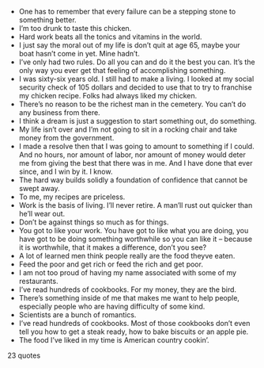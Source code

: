  - One has to remember that every failure can be a stepping stone to something better.
 - I’m too drunk to taste this chicken.
 - Hard work beats all the tonics and vitamins in the world.
 - I just say the moral out of my life is don’t quit at age 65, maybe your boat hasn’t come in yet. Mine hadn’t.
 - I’ve only had two rules. Do all you can and do it the best you can. It’s the only way you ever get that feeling of accomplishing something.
 - I was sixty-six years old. I still had to make a living. I looked at my social security check of 105 dollars and decided to use that to try to franchise my chicken recipe. Folks had always liked my chicken.
 - There’s no reason to be the richest man in the cemetery. You can’t do any business from there.
 - I think a dream is just a suggestion to start something out, do something.
 - My life isn’t over and I’m not going to sit in a rocking chair and take money from the government.
 - I made a resolve then that I was going to amount to something if I could. And no hours, nor amount of labor, nor amount of money would deter me from giving the best that there was in me. And I have done that ever since, and I win by it. I know.
 - The hard way builds solidly a foundation of confidence that cannot be swept away.
 - To me, my recipes are priceless.
 - Work is the basis of living. I’ll never retire. A man’ll rust out quicker than he’ll wear out.
 - Don’t be against things so much as for things.
 - You got to like your work. You have got to like what you are doing, you have got to be doing something worthwhile so you can like it – because it is worthwhile, that it makes a difference, don’t you see?
 - A lot of learned men think people really are the food theyve eaten.
 - Feed the poor and get rich or feed the rich and get poor.
 - I am not too proud of having my name associated with some of my restaurants.
 - I’ve read hundreds of cookbooks. For my money, they are the bird.
 - There’s something inside of me that makes me want to help people, especially people who are having difficulty of some kind.
 - Scientists are a bunch of romantics.
 - I’ve read hundreds of cookbooks. Most of those cookbooks don’t even tell you how to get a steak ready, how to bake biscuits or an apple pie.
 - The food I’ve liked in my time is American country cookin’.

23 quotes